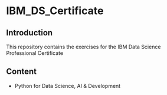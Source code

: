 # IBM_DS_Certificate

## Introduction

This repository contains the exercises for the IBM Data Science Professional Certificate

## Content

- Python for Data Science, AI & Development


